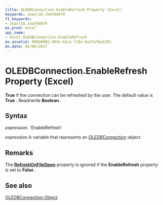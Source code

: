 ```yaml
---
title: OLEDBConnection.EnableRefresh Property (Excel)
keywords: vbaxl10.chm794079
f1_keywords:
- vbaxl10.chm794079
ms.prod: excel
api_name:
- Excel.OLEDBConnection.EnableRefresh
ms.assetid: 080b6002-303e-62ce-f19e-0cb7af6a5291
ms.date: 06/08/2017
---
```



# OLEDBConnection.EnableRefresh Property (Excel)

 **True** if the connection can be refreshed by the user. The default value is **True** . Read/write **Boolean** .


## Syntax

 _expression_. 'EnableRefresh'

 _expression_ A variable that represents an [OLEDBConnection](./Excel.OLEDBConnection.md) object.


## Remarks

The  **[RefreshOnFileOpen](Excel.OLEDBConnection.RefreshOnFileOpen.md)** property is ignored if the **EnableRefresh** property is set to **False** .


## See also


[OLEDBConnection Object](Excel.OLEDBConnection.md)

